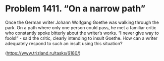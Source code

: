 # Problem 1411. “On a narrow path”

Once the German writer Johann Wolfgang Goethe was walking through the park. On a path where only one person could pass, he met a familiar critic who constantly spoke bitterly about the writer’s works. “I never give way to fools!” - said the critic, clearly intending to insult Goethe. How can a writer adequately respond to such an insult using this situation?

(https://www.trizland.ru/tasks/6180/)